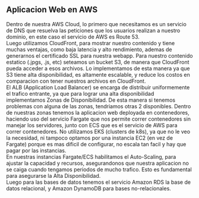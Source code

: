 ## Aplicacion Web en AWS

Dentro de nuestra AWS Cloud, lo primero que necesitamos es un servicio de DNS que resuelva las peticiones que los usuarios realizan a nuestro dominio, en este caso el servicio de AWS es Route 53.
\
Luego utilizamos CloudFront, para mostrar nuestro contenido y tiene muchas ventajas, como baja latencia y alto rendimiento, ademas de generarnos el certificado SSL para nuestra webapp. Para nuestro contenido estatico (.jpgs, .js, etc) seteamos un bucket S3, de manera que CloudFront pueda acceder a esos archivos. Lo implementamos de esta manera ya que S3 tiene alta disponibilidad, es altamente escalable, y reduce los costos en comparacion con tener nuestros archivos en CloudFront. 
\
El ALB (Application Load Balancer) se encarga de distribuir uniformemente el trafico entrante, ya que para lograr una alta disponibilidad implementamos Zonas de Disponibilidad. De esta manera si tenemos problemas con alguna de las zonas, tendriamos otras 2 disponibles.
Dentro de nuestras zonas tenemos la aplicacion web deployada en contenedores, haciendo uso del servicio Fargate que nos permite correr contenedores sin manejar los servidores, junto con ECS que es el servicio de AWS para correr contenedores. No utilizamos EKS (clusters de k8s), ya que no le veo la necesidad, ni tampoco optamos por una instancia EC2 (en vez de Fargate) porque es mas dificil de configurar, no escala tan facil y hay que pagar por las instancias.
\
En nuestras instancias Fargate/ECS habilitamos el Auto-Scaling, para ajustar la capacidad y recursos, asegurandonos que nuestra aplicacion no se caiga cuando tengamos periodos de mucho trafico. Esto es fundamental para asegurarse la Alta Disponibilidad.
\
Luego para las bases de datos tenemos el servicio Amazon RDS la base de datos relacional, y Amazon DynamoDB para bases no-relacionales.
